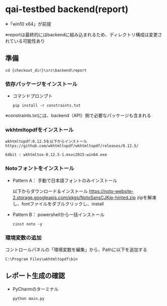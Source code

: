 # qai-testbed backend(report)

※「win10 x64」が前提

※reportは最終的にはbackendに組み込まれるため、ディレクトリ構成は変更されている可能性あり

## 準備

```
cd {checkout_dir}\src\backend\report
```

### 依存パッケージをインストール

* コマンドプロンプト
    ```
    pip install -r constraints.txt
    ```

※constraints.txtには、backend（API）側で必要なパッケージも含まれる

### wkhtmltopdfをインストール

    wkhtmltopdf:0.12.5を以下からインストール
    https://github.com/wkhtmltopdf/wkhtmltopdf/releases/0.12.5/
    
    64bit : wkhtmltox-0.12.5-1.msvc2015-win64.exe
    

### Notoフォントをインストール

* Pattern A： 手動で日本語フォントのみインストール

    以下からダウンロード＆インストール
    https://noto-website-2.storage.googleapis.com/pkgs/NotoSansCJKjp-hinted.zip
    zipを解凍し、fontファイルをダブルクリックし、install
    
* Pattern B： powershellから一括インストール
    ```
    cinst noto -y
    ```
    
### 環境変数の追加

コントロールパネルの「環境変数を編集」から、Pathに以下を追加する
```
C:\Program Files\wkhtmltopdf\bin
```

## レポート生成の確認

* PyCharmのターミナル
    ```
    python main.py
    ```
